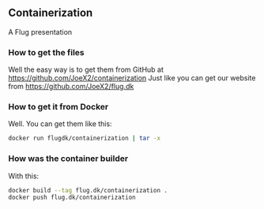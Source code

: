 ## Containerization

A Flug presentation

### How to get the files

Well the easy way is to get them from GitHub at https://github.com/JoeX2/containerization
Just like you can get our website from https://github.com/JoeX2/flug.dk

### How to get it from Docker

Well.
You can get them like this:

```bash
docker run flugdk/containerization | tar -x
```
### How was the container builder

With this:

```bash
docker build --tag flug.dk/containerization .
docker push flug.dk/containerization
```
